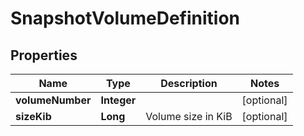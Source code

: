 # SnapshotVolumeDefinition

## Properties
Name | Type | Description | Notes
------------ | ------------- | ------------- | -------------
**volumeNumber** | **Integer** |  |  [optional]
**sizeKib** | **Long** | Volume size in KiB |  [optional]
